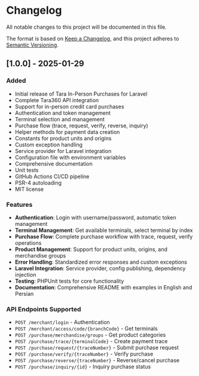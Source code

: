 # Changelog

All notable changes to this project will be documented in this file.

The format is based on [Keep a Changelog](https://keepachangelog.com/en/1.0.0/),
and this project adheres to [Semantic Versioning](https://semver.org/spec/v2.0.0.html).

## [1.0.0] - 2025-01-29

### Added

- Initial release of Tara In-Person Purchases for Laravel
- Complete Tara360 API integration
- Support for in-person credit card purchases
- Authentication and token management
- Terminal selection and management
- Purchase flow (trace, request, verify, reverse, inquiry)
- Helper methods for payment data creation
- Constants for product units and origins
- Custom exception handling
- Service provider for Laravel integration
- Configuration file with environment variables
- Comprehensive documentation
- Unit tests
- GitHub Actions CI/CD pipeline
- PSR-4 autoloading
- MIT license

### Features

- **Authentication**: Login with username/password, automatic token management
- **Terminal Management**: Get available terminals, select terminal by index
- **Purchase Flow**: Complete purchase workflow with trace, request, verify operations
- **Product Management**: Support for product units, origins, and merchandise groups
- **Error Handling**: Standardized error responses and custom exceptions
- **Laravel Integration**: Service provider, config publishing, dependency injection
- **Testing**: PHPUnit tests for core functionality
- **Documentation**: Comprehensive README with examples in English and Persian

### API Endpoints Supported

- `POST /merchant/login` - Authentication
- `POST /merchant/access/code/{branchCode}` - Get terminals
- `POST /purchase/merchandise/groups` - Get product categories
- `POST /purchase/trace/{terminalCode}` - Create payment trace
- `POST /purchase/request/{traceNumber}` - Submit purchase request
- `POST /purchase/verify/{traceNumber}` - Verify purchase
- `POST /purchase/reverse/{traceNumber}` - Reverse/cancel purchase
- `POST /purchase/inquiry/{id}` - Inquiry purchase status
